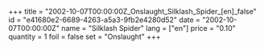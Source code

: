 +++
title = "2002-10-07T00:00:00Z_Onslaught_Silklash_Spider_[en]_false"
id = "e41680e2-6689-4263-a5a3-9fb2e4280d52"
date = "2002-10-07T00:00:00Z"
name = "Silklash Spider"
lang = ["en"]
price = "0.10"
quantity = 1
foil = false
set = "Onslaught"
+++
